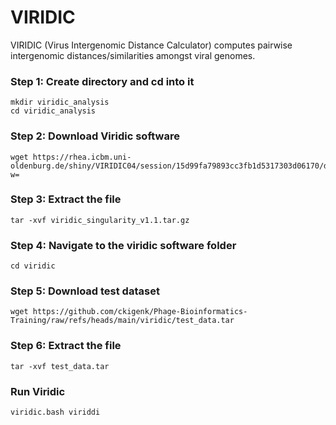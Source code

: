 # VIRIDIC
VIRIDIC (Virus Intergenomic Distance Calculator) computes pairwise intergenomic distances/similarities amongst viral genomes. 
### Step 1: Create directory and cd into it
```
mkdir viridic_analysis
cd viridic_analysis
```
### Step 2: Download Viridic software
```
wget https://rhea.icbm.uni-oldenburg.de/shiny/VIRIDIC04/session/15d99fa79893cc3fb1d5317303d06170/download/Down_standAlone?w=
```
### Step 3: Extract the file
```
tar -xvf viridic_singularity_v1.1.tar.gz
```
### Step 4: Navigate to the viridic software folder
```
cd viridic
```
### Step 5: Download test dataset
```
wget https://github.com/ckigenk/Phage-Bioinformatics-Training/raw/refs/heads/main/viridic/test_data.tar
```
### Step 6: Extract the file
```
tar -xvf test_data.tar
```
### Run Viridic 
```
viridic.bash viriddi
